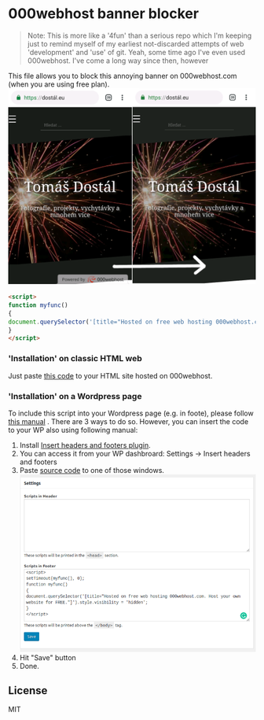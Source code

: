 # 000webhost banner blocker

> Note: This is more like a '4fun' than a serious repo which I'm keeping just to remind myself of my earliest not-discarded attempts of web 'development' and 'use' of git. Yeah, some time ago I've even used 000webhost. I've come a long way since then, however

This file allows you to block this annoying banner on 000webhost.com (when you are using free plan). 
![How it works image](https://github.com/tomas-dostal/000webhost_banner_blocker/raw/master/how_it_works.png)



```html
<script>
function myfunc()
{
document.querySelector('[title="Hosted on free web hosting 000webhost.com. Host your own website for FREE."]').style.visibility = 'hidden';
}
</script>
```


### 'Installation' on classic HTML web

Just paste [this code](https://github.com/tomas-dostal/000webhost_banner_blocker/blob/master/script.html) to your HTML site hosted on 000webhost. 

### 'Installation' on a Wordpress page

To include this script into your Wordpress page (e.g. in foote), please follow [this manual](https://www.wpbeginner.com/wp-tutorials/how-to-easily-add-javascript-in-wordpress-pages-or-posts/) . There are 3 ways to do so. However, you can insert the code to your WP also using following manual: 

1) Install [Insert headers and footers plugin](https://wordpress.org/plugins/insert-headers-and-footers/). 
2) You can access it from your WP dashbroard: Settings -> Insert headers and footers 
3) Paste [source code](https://github.com/tomas-dostal/000webhost_banner_blocker/blob/master/script.html) to one of those windows. 
![Screenshot from Insert headers and footers plugin ](https://github.com/tomas-dostal/000webhost_banner_blocker/raw/master/use_with_wordpress.png)
4) Hit "Save" button
5) Done.

License
----

MIT


